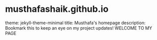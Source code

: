 # musthafashaik.github.io
theme: jekyll-theme-minimal
title: Musthafa's homepage
description: Bookmark this to keep an eye on my project updates!
WELCOME TO MY PAGE 
